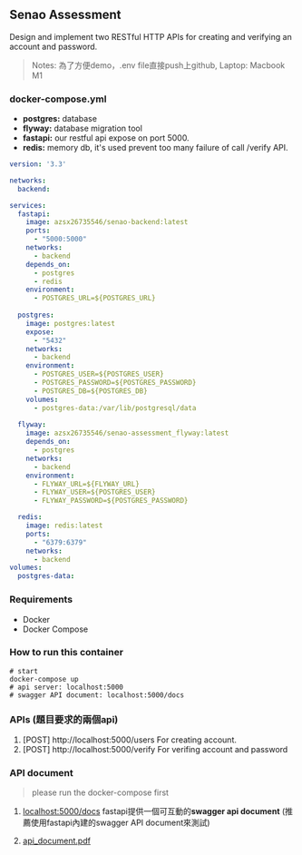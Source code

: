 ## Senao Assessment 

Design and implement two RESTful HTTP APIs for creating and verifying an account
and password.

> Notes: 為了方便demo，.env file直接push上github, Laptop: Macbook M1  

### docker-compose.yml
* **postgres:** database 
* **flyway:** database migration tool
* **fastapi:** our restful api expose on port 5000.
* **redis:** memory db, it's used prevent too many failure of call /verify API.

```yml
version: '3.3'

networks:
  backend: 

services:
  fastapi: 
    image: azsx26735546/senao-backend:latest
    ports:
      - "5000:5000"
    networks:
      - backend
    depends_on:
      - postgres
      - redis 
    environment:
      - POSTGRES_URL=${POSTGRES_URL}
    
  postgres:
    image: postgres:latest
    expose:
      - "5432"
    networks:
      - backend
    environment:
      - POSTGRES_USER=${POSTGRES_USER}
      - POSTGRES_PASSWORD=${POSTGRES_PASSWORD}
      - POSTGRES_DB=${POSTGRES_DB}
    volumes:
      - postgres-data:/var/lib/postgresql/data 
  
  flyway:
    image: azsx26735546/senao-assessment_flyway:latest
    depends_on:
      - postgres
    networks:
      - backend
    environment:
      - FLYWAY_URL=${FLYWAY_URL}
      - FLYWAY_USER=${POSTGRES_USER}
      - FLYWAY_PASSWORD=${POSTGRES_PASSWORD}

  redis:
    image: redis:latest
    ports:
      - "6379:6379"
    networks:
      - backend
volumes:
  postgres-data:
```

### Requirements 
* Docker
* Docker Compose 

### How to run this container
```shell
# start 
docker-compose up 
# api server: localhost:5000
# swagger API document: localhost:5000/docs
```

### APIs (題目要求的兩個api)
1. [POST] http://localhost:5000/users
   For creating account.
2. [POST] http://localhost:5000/verify
   For verifing account and password

### API document 
> please run the docker-compose first 

1. [localhost:5000/docs](localhost:5000/docs)
fastapi提供一個可互動的**swagger api document** (推薦使用fastapi內建的swagger API document來測試)

1. [api_document.pdf](./api_document.pdf)